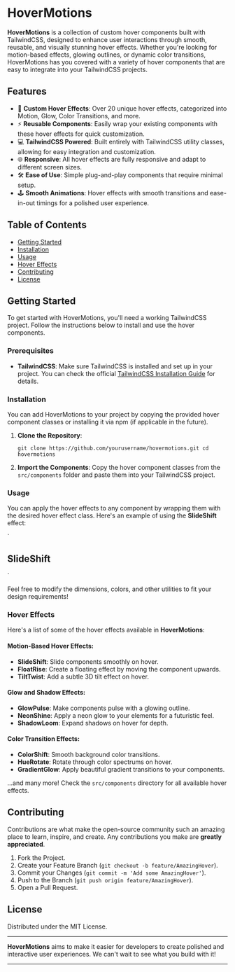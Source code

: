 **HoverMotions**
================

**HoverMotions** is a collection of custom hover components built with TailwindCSS, designed to enhance user interactions through smooth, reusable, and visually stunning hover effects. Whether you're looking for motion-based effects, glowing outlines, or dynamic color transitions, HoverMotions has you covered with a variety of hover components that are easy to integrate into your TailwindCSS projects.

**Features**
------------

-   🎨 **Custom Hover Effects**: Over 20 unique hover effects, categorized into Motion, Glow, Color Transitions, and more.
-   ⚡ **Reusable Components**: Easily wrap your existing components with these hover effects for quick customization.
-   💻 **TailwindCSS Powered**: Built entirely with TailwindCSS utility classes, allowing for easy integration and customization.
-   🌐 **Responsive**: All hover effects are fully responsive and adapt to different screen sizes.
-   🛠️ **Ease of Use**: Simple plug-and-play components that require minimal setup.
-   🕹️ **Smooth Animations**: Hover effects with smooth transitions and ease-in-out timings for a polished user experience.

**Table of Contents**
---------------------

-   [Getting Started](#getting-started)
-   [Installation](#installation)
-   [Usage](#usage)
-   [Hover Effects](#hover-effects)
-   [Contributing](#contributing)
-   [License](#license)

**Getting Started**
-------------------

To get started with HoverMotions, you'll need a working TailwindCSS project. Follow the instructions below to install and use the hover components.

### **Prerequisites**

-   **TailwindCSS**: Make sure TailwindCSS is installed and set up in your project. You can check the official [TailwindCSS Installation Guide](https://tailwindcss.com/docs/installation) for details.

### **Installation**

You can add HoverMotions to your project by copying the provided hover component classes or installing it via npm (if applicable in the future).

1.  **Clone the Repository**:

    `git clone https://github.com/yourusername/hovermotions.git
    cd hovermotions`

2.  **Import the Components**: Copy the hover component classes from the `src/components` folder and paste them into your TailwindCSS project.

### **Usage**

You can apply the hover effects to any component by wrapping them with the desired hover effect class. Here's an example of using the **SlideShift** effect:

`<div class="group relative w-64 h-64 bg-gray-800 overflow-hidden rounded-lg">
  <div class="absolute inset-0 bg-blue-500 transform transition-transform duration-500 ease-in-out group-hover:translate-x-4 group-hover:translate-y-2"></div>
  <div class="relative z-10 flex items-center justify-center h-full text-white">
    <h2 class="text-xl font-bold">SlideShift</h2>
  </div>
</div>`

Feel free to modify the dimensions, colors, and other utilities to fit your design requirements!

### **Hover Effects**

Here's a list of some of the hover effects available in **HoverMotions**:

#### **Motion-Based Hover Effects**:

-   **SlideShift**: Slide components smoothly on hover.
-   **FloatRise**: Create a floating effect by moving the component upwards.
-   **TiltTwist**: Add a subtle 3D tilt effect on hover.

#### **Glow and Shadow Effects**:

-   **GlowPulse**: Make components pulse with a glowing outline.
-   **NeonShine**: Apply a neon glow to your elements for a futuristic feel.
-   **ShadowLoom**: Expand shadows on hover for depth.

#### **Color Transition Effects**:

-   **ColorShift**: Smooth background color transitions.
-   **HueRotate**: Rotate through color spectrums on hover.
-   **GradientGlow**: Apply beautiful gradient transitions to your components.

...and many more! Check the `src/components` directory for all available hover effects.

**Contributing**
----------------

Contributions are what make the open-source community such an amazing place to learn, inspire, and create. Any contributions you make are **greatly appreciated**.

1.  Fork the Project.
2.  Create your Feature Branch (`git checkout -b feature/AmazingHover`).
3.  Commit your Changes (`git commit -m 'Add some AmazingHover'`).
4.  Push to the Branch (`git push origin feature/AmazingHover`).
5.  Open a Pull Request.

**License**
-----------

Distributed under the MIT License. 

* * * * *

**HoverMotions** aims to make it easier for developers to create polished and interactive user experiences. We can't wait to see what you build with it!

* * * * *
